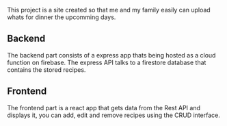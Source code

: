 This project is a site created so that me and my family easily can upload whats for dinner the upcomming days.

## Backend
The backend part consists of a express app thats being hosted as a cloud function on firebase. The express API talks to a firestore database that contains the stored recipes.

## Frontend
The frontend part is a react app that gets data from the Rest API and displays it, you can add, edit and remove recipes using the CRUD interface.
